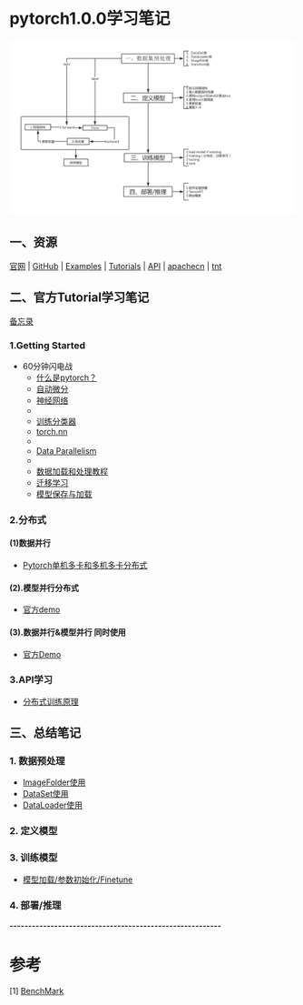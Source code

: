 # pytorch1.0.0学习笔记  
![](imgs/dl.png)

## 一、资源
[官网](https://pytorch.org/) | [GitHub](https://github.com/pytorch/pytorch) | [Examples](https://github.com/pytorch/examples)  | [Tutorials](https://github.com/pytorch/tutorials) | [API](https://pytorch-cn.readthedocs.io/zh/latest/#pytorch)  | [apachecn](https://github.com/apachecn/pytorch-doc-zh)  | [tnt](https://github.com/pytorch/tnt)  

   
## 二、官方Tutorial学习笔记   
[备忘录](https://pytorch.org/tutorials/beginner/ptcheat.html)   
### 1.Getting Started  
* 60分钟闪电战
    * [什么是pytorch？](notes/pytorch.md)
    * [自动微分](notes/autograd.md)
    * [神经网络](notes/nn.md)
    *  
    * [训练分类器](notes/training_classifier.md)
    * [torch.nn](code/nn_tutorial.ipynb)
    * 
    * [Data Parallelism](notes/dataparallelism.md) 
    * 
    * [数据加载和处理教程](notes/load_pre.md)
    * [迁移学习](code/transferlearning.ipynb)  
    * [模型保存与加载](notes/load_save_model.md)


### 2.分布式
#### (1)数据并行
* [Pytorch单机多卡和多机多卡分布式](notes/multigpus.md)

#### (2).模型并行分布式
* [官方demo](https://pytorch.org/tutorials/intermediate/model_parallel_tutorial.html)
#### (3).数据并行&模型并行 同时使用
* [官方Demo](https://pytorch.org/tutorials/intermediate/ddp_tutorial.html)
### 3.API学习
* [分布式训练原理](notes/distributed.md) 
## 三、总结笔记
### 1. 数据预处理
* [ImageFolder使用](notes/imagefolder.md)   
* [DataSet使用](code/dataSet.py)
* [DataLoader使用](code/dataLoader.py)
### 2. 定义模型 

### 3. 训练模型
* [模型加载/参数初始化/Finetune](notes/lif.md)
### 4. 部署/推理

  
   
**---------------------------------------------------------**   
# 参考
[1] [BenchMark](https://github.com/fusimeng/framework_benchmark) 